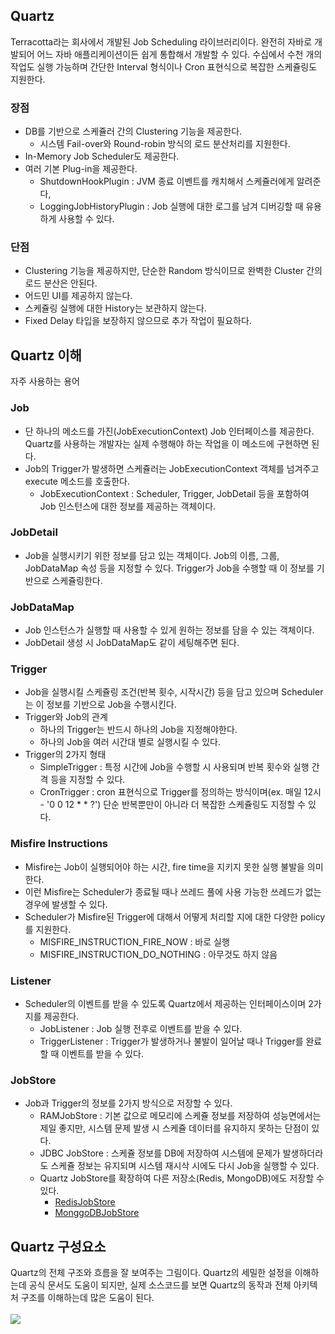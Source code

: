 ## Quartz
Terracotta라는 회사에서 개발된 Job Scheduling 라이브러리이다. 완전히 자바로 개발되어 어느 자바 애플리케이션이든 쉽게 통합해서 개발할 수 있다. 수십에서 수천 개의 작업도 실행 가능하며 간단한 Interval 형식이나 Cron 표현식으로 복잡한 스케쥴링도 지원한다.

<h3>장점</h3>
<ul>
  <li>
    DB를 기반으로 스케쥴러 간의 Clustering 기능을 제공한다.
    <ul>
      <li>시스템 Fail-over와 Round-robin 방식의 로드 분산처리를 지원한다.</li>
    </ul>
  </li>
  <li>In-Memory Job Scheduler도 제공한다.</li>
  <li>
    여러 기본 Plug-in을 제공한다.
    <ul>
      <li>ShutdownHookPlugin : JVM 종료 이벤트를 캐치해서 스케쥴러에게 알려준다,</li>
      <li>LoggingJobHistoryPlugin : Job 실행에 대한 로그를 남겨 디버깅할 때 유용하게 사용할 수 있다.</li>
    </ul>
  </li>
</ul>
<h3>단점</h3>
<ul>
  <li>Clustering 기능을 제공하지만, 단순한 Random 방식이므로 완벽한 Cluster 간의 로드 분산은 안된다.</li>
  <li>어드민 UI를 제공하지 않는다.</li>
  <li>스케쥴링 실행에 대한 History는 보관하지 않는다.</li>
  <li>Fixed Delay 타입을 보장하지 않으므로 추가 작업이 필요하다.</li>
</ul>

## Quartz 이해
자주 사용하는 용어
<h3>Job</h3>
<ul>
  <li>단 하나의 메소드를 가진(JobExecutionContext) Job 인터페이스를 제공한다. Quartz를 사용하는 개발자는 실제 수행해야 하는 작업을 이 메소드에 구현하면 된다.</li>
  <li>
    Job의 Trigger가 발생하면 스케쥴러는 JobExecutionContext 객체를 넘겨주고 execute 메소드를 호출한다.
    <ul>
      <li>JobExecutionContext : Scheduler, Trigger, JobDetail 등을 포함하여 Job 인스턴스에 대한 정보를 제공하는 객체이다.</li>
    </ul>
  </li>
</ul>
<h3>JobDetail</h3>
<ul>
  <li>Job을 실행시키기 위한 정보를 담고 있는 객체이다. Job의 이름, 그룹, JobDataMap 속성 등을 지정할 수 있다. Trigger가 Job을 수행할 때 이 정보를 기반으로 스케쥴링한다.</li>
</ul>
<h3>JobDataMap</h3>
<ul>
  <li>Job 인스턴스가 실행할 때 사용할 수 있게 원하는 정보를 담을 수 있는 객체이다.</li>
  <li>JobDetail 생성 시 JobDataMap도 같이 세팅해주면 된다.</li>
</ul>
<h3>Trigger</h3>
<ul>
  <li>Job을 실행시킬 스케쥴링 조건(반복 횟수, 시작시간) 등을 담고 있으며 Scheduler는 이 정보를 기반으로 Job을 수행시킨다.</li>
  <li>
    Trigger와 Job의 관계
    <ul>
      <li>하나의 Trigger는 반드시 하나의 Job을 지정해야한다.</li>
      <li>하나의 Job을 여러 시간대 별로 실행시킬 수 있다.</li>
    </ul>
  </li>
  <li>
    Trigger의 2가지 형태
    <ul>
      <li>SimpleTrigger : 특정 시간에 Job을 수행할 시 사용되며 반복 횟수와 실행 간격 등을 지정할 수 있다.</li>
      <li>CronTrigger : cron 표현식으로 Trigger를 정의하는 방식이며(ex. 매일 12시 - '0 0 12 * * ?') 단순 반복뿐만이 아니라 더 복잡한 스케쥴링도 지정할 수 있다.</li>
    </ul>
  </li>
</ul>
<h3>Misfire Instructions</h3>
<ul>
  <li>Misfire는 Job이 실행되어야 하는 시간, fire time을 지키지 못한 실행 불발을 의미한다.</li>
  <li>이런 Misfire는 Scheduler가 종료될 때나 쓰레드 풀에 사용 가능한 쓰레드가 없는 경우에 발생할 수 있다.</li>
  <li>
    Scheduler가 Misfire된 Trigger에 대해서 어떻게 처리할 지에 대한 다양한 policy를 지원한다.
    <ul>
      <li>MISFIRE_INSTRUCTION_FIRE_NOW : 바로 실행</li>
      <li>MISFIRE_INSTRUCTION_DO_NOTHING : 아무것도 하지 않음</li>
    </ul>
  </li>
</ul>
<h3>Listener</h3>
<ul>
  <li>
    Scheduler의 이벤트를 받을 수 있도록 Quartz에서 제공하는 인터페이스이며 2가지를 제공한다.
    <ul>
      <li>JobListener : Job 실행 전후로 이벤트를 받을 수 있다.</li>
      <li>TriggerListener : Trigger가 발생하거나 불발이 일어날 때나 Trigger를 완료할 때 이벤트를 받을 수 있다.</li>
    </ul>
  </li>
</ul>
<h3>JobStore</h3>
<ul>
  <li>
    Job과 Trigger의 정보를 2가지 방식으로 저장할 수 있다.
    <ul>
      <li>RAMJobStore : 기본 값으로 메모리에 스케쥴 정보를 저장하여 성능면에서는 제일 좋지만, 시스템 문제 발생 시 스케쥴 데이터를 유지하지 못하는 단점이 있다.</li>
      <li>JDBC JobStore : 스케쥴 정보를 DB에 저장하여 시스템에 문제가 발생하더라도 스케쥴 정보는 유지되며 시스템 재시삭 시에도 다시 Job을 실행할 수 있다.</li>
      <li>
        Quartz JobStore를 확장하여 다른 저장소(Redis, MongoDB)에도 저장할 수 있다.
        <ul>
          <li><a href="https://github.com/RedisLabs/redis-quartz">RedisJobStore</a></li>
          <li><a href="https://github.com/michaelklishin/quartz-mongodb">MonggoDBJobStore</a></li>
        </ul>
      </li>
    </ul>
  </li>
</ul>

## Quartz 구성요소
Quartz의 전체 구조와 흐름을 잘 보여주는 그림이다. Quartz의 세밀한 설정을 이해하는데 공식 문서도 도움이 되지만, 실제 소스코드를 보면 Quartz의 동작과 전체 아키텍처 구조를 이해하는데 많은 도움이 된다.<br><br>
<img src="https://user-images.githubusercontent.com/47962660/66456764-7b44f480-eaa9-11e9-945c-006b738a95bc.png"/>

